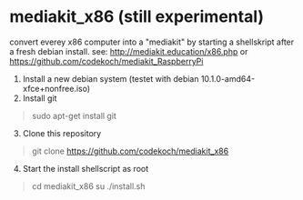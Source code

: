 # mediakit_x86 (still experimental)
convert everey x86 computer into a "mediakit" by starting a shellskript after a fresh debian install. 
see: http://mediakit.education/x86.php or https://github.com/codekoch/mediakit_RaspberryPi
1. Install a new debian system (testet with debian 10.1.0-amd64-xfce+nonfree.iso)
2. Install git
> sudo apt-get install git
3. Clone this repository
> git clone https://github.com/codekoch/mediakit_x86
4. Start the install shellscript as root 
> cd mediakit_x86
> su
> ./install.sh
